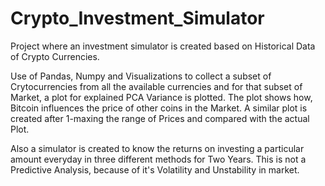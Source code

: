 # Crypto_Investment_Simulator
Project where an investment simulator is created based on Historical Data of Crypto Currencies.

Use of Pandas, Numpy and Visualizations to collect a subset of Crytocurrencies from all the available currencies and for that subset of Market, a plot for explained PCA Variance is plotted. The plot shows how, Bitcoin influences the price of other coins in the Market.
A similar plot is created after 1-maxing the range of Prices and compared with the actual Plot.

Also a simulator is created to know the returns on investing a particular amount everyday in three different methods for Two Years.
This is not a Predictive Analysis, because of it's Volatility and Unstability in market.
